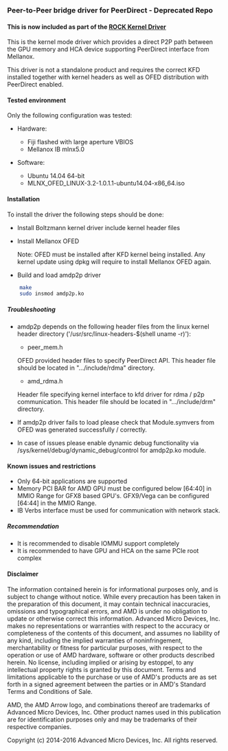 ### Peer-to-Peer bridge driver for PeerDirect - Deprecated Repo

#### This is now included as part of the [ROCK Kernel Driver](https://github.com/RadeonOpenCompute/ROCK-Kernel-Driver)

This is the kernel mode driver which provides a direct P2P path between the GPU memory
and HCA device supporting PeerDirect interface from Mellanox.

This driver is not a standalone product and requires the correct KFD
installed together with kernel headers as well as OFED distribution with
PeerDirect enabled.

#### Tested environment

Only the following configuration was tested:

- Hardware:
    - Fiji flashed with large aperture VBIOS
    - Mellanox IB mlnx5.0

- Software:
    - Ubuntu 14.04 64-bit
    - MLNX_OFED_LINUX-3.2-1.0.1.1-ubuntu14.04-x86_64.iso


#### Installation

To install the driver the following steps should be done:

- Install Boltzmann kernel driver include kernel header files
- Install Mellanox OFED

    Note: OFED must be installed after KFD kernel being installed. Any kernel update using dpkg will require
    to install Mellanox OFED again.


- Build and load amdp2p driver
```bash
    make
    sudo insmod amdp2p.ko
```

##### Troubleshooting

- amdp2p depends on the following header files from the linux kernel header
directory ('/usr/src/linux-headers-$(shell uname -r)'):

    - peer_mem.h

    OFED provided header files to specify PeerDirect API. This header file
    should be located in ".../include/rdma"  directory.

    - amd_rdma.h

    Header file specifying kernel interface to kfd driver for rdma / p2p communication.
    This header file should be located in  ".../include/drm" directory.

- If amdp2p driver fails to load please check that Module.symvers from OFED was generated successfully / correctly.


- In case of issues please enable dynamic debug functionality via /sys/kernel/debug/dynamic_debug/control for amdp2p.ko module.


#### Known issues and restrictions

- Only 64-bit applications are supported
- Memory PCI BAR for AMD GPU must be configured below [64:40] in MMIO Range for GFX8 based GPU's.  GFX9/Vega can be configured [64:44] in the MMIO Range. 
- IB Verbs interface must be used for communication with network stack.

##### Recommendation

- It is recommended to disable IOMMU support completely
- It is recommended to have GPU and HCA on the same PCIe root complex

#### Disclaimer

The information contained herein is for informational purposes only, and is subject to change without notice. While every precaution has been taken in the preparation of this document, it may contain technical inaccuracies, omissions and typographical errors, and AMD is under no obligation to update or otherwise correct this information. Advanced Micro Devices, Inc. makes no representations or warranties with respect to the accuracy or completeness of the contents of this document, and assumes no liability of any kind, including the implied warranties of noninfringement, merchantability or fitness for particular purposes, with respect to the operation or use of AMD hardware, software or other products described herein. No license, including implied or arising by estoppel, to any intellectual property rights is granted by this document. Terms and limitations applicable to the purchase or use of AMD's products are as set forth in a signed agreement between the parties or in AMD's Standard Terms and Conditions of Sale.

AMD, the AMD Arrow logo, and combinations thereof are trademarks of Advanced Micro Devices, Inc. Other product names used in this publication are for identification purposes only and may be trademarks of their respective companies.

Copyright (c) 2014-2016 Advanced Micro Devices, Inc. All rights reserved.
